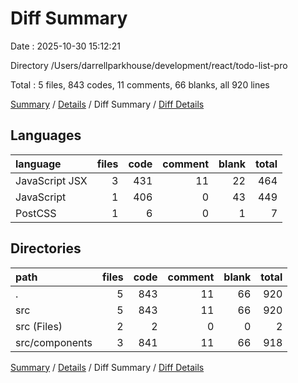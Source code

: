 # Diff Summary

Date : 2025-10-30 15:12:21

Directory /Users/darrellparkhouse/development/react/todo-list-pro

Total : 5 files,  843 codes, 11 comments, 66 blanks, all 920 lines

[Summary](results.md) / [Details](details.md) / Diff Summary / [Diff Details](diff-details.md)

## Languages
| language | files | code | comment | blank | total |
| :--- | ---: | ---: | ---: | ---: | ---: |
| JavaScript JSX | 3 | 431 | 11 | 22 | 464 |
| JavaScript | 1 | 406 | 0 | 43 | 449 |
| PostCSS | 1 | 6 | 0 | 1 | 7 |

## Directories
| path | files | code | comment | blank | total |
| :--- | ---: | ---: | ---: | ---: | ---: |
| . | 5 | 843 | 11 | 66 | 920 |
| src | 5 | 843 | 11 | 66 | 920 |
| src (Files) | 2 | 2 | 0 | 0 | 2 |
| src/components | 3 | 841 | 11 | 66 | 918 |

[Summary](results.md) / [Details](details.md) / Diff Summary / [Diff Details](diff-details.md)